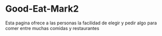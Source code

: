 # Good-Eat-Mark2
Esta pagina ofrece a las personas la facilidad de elegir y pedir algo para comer entre muchas comidas y restaurantes
